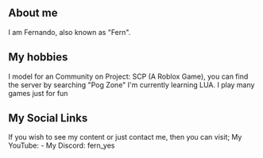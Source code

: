 ## About me
I am Fernando, also known as "Fern".
## My hobbies
I model for an Community on Project: SCP (A Roblox Game), you can find the server by searching "Pog Zone"
I'm currently learning LUA. I play many games just for fun
## My Social Links
If you wish to see my content or just contact me, then you can visit;
My YouTube: -
My Discord: fern_yes


<!---
FernandoCuzWhyNot/FernandoCuzWhyNot is a ✨ special ✨ repository because its `README.md` (this file) appears on your GitHub profile.
You can click the Preview link to take a look at your changes.
--->
